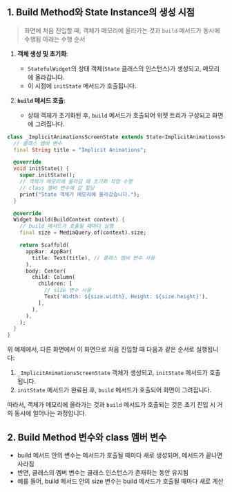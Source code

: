 ## 1. Build Method와 State Instance의 생성 시점

> 화면에 처음 진입할 때, 객체가 메모리에 올라가는 것과 `build` 메서드가 동시에 수행됨 아래는 수행 순서

1. **객체 생성 및 초기화**:
   - `StatefulWidget`의 상태 객체(`State` 클래스의 인스턴스)가 생성되고, 메모리에 올라갑니다.
   - 이 시점에 `initState` 메서드가 호출됩니다.

2. **`build` 메서드 호출**:
   - 상태 객체가 초기화된 후, `build` 메서드가 호출되어 위젯 트리가 구성되고 화면에 그려집니다.

```dart
class _ImplicitAnimationsScreenState extends State<ImplicitAnimationsScreen> {
  // 클래스 멤버 변수
  final String title = "Implicit Animations";

  @override
  void initState() {
    super.initState();
    // 객체가 메모리에 올라갈 때 초기화 작업 수행
    // class 멤버 변수에 값 할당
    print("State 객체가 메모리에 올라갔습니다.");
  }

  @override
  Widget build(BuildContext context) {
    // build 메서드가 호출될 때마다 실행
    final size = MediaQuery.of(context).size;

    return Scaffold(
      appBar: AppBar(
        title: Text(title), // 클래스 멤버 변수 사용
      ),
      body: Center(
        child: Column(
          children: [
            // size 변수 사용
            Text('Width: ${size.width}, Height: ${size.height}'),
          ],
        ),
      ),
    );
  }
}
```


위 예제에서, 다른 화면에서 이 화면으로 처음 진입할 때 다음과 같은 순서로 실행됩니다:

1. `_ImplicitAnimationsScreenState` 객체가 생성되고, `initState` 메서드가 호출됩니다.
2. `initState` 메서드가 완료된 후, `build` 메서드가 호출되어 화면이 그려집니다.

따라서, 객체가 메모리에 올라가는 것과 `build` 메서드가 호출되는 것은 초기 진입 시 거의 동시에 일어나는 과정입니다.

## 2. Build Method 변수와 class 멤버 변수

- build 메서드 안의 변수는 메서드가 호출될 때마다 새로 생성되며, 메서드가 끝나면 사라짐
- 반면, 클래스의 멤버 변수는 클래스 인스턴스가 존재하는 동안 유지됨
- 예를 들어, build 메서드 안의 size 변수는 build 메서드가 호출될 때마다 새로 계산

